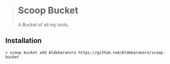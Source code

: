 > # Scoop Bucket
>
> A Bucket of all my tools.

## Installation

```shell
> scoop bucket add Aldebaranoro https://github.com/Aldebaranoro/scoop-bucket
```
